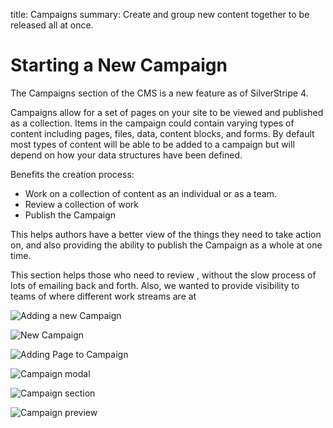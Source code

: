 title: Campaigns
summary: Create and group new content together to be released all at once.

# Starting a New Campaign

The Campaigns section of the CMS is a new feature as of SilverStripe 4.

Campaigns allow for a set of pages on your site to be viewed and published as a collection. Items in the campaign could contain varying types of content including pages, files, data, content blocks, and forms. By default most types of content will be able to be added to a campaign but will depend on how your data structures have been defined.

Benefits the creation process:
* Work on a collection of content as an individual or as a team.
* Review a collection of work
* Publish the Campaign

This helps authors have a better view of the things they need to take action on, and also providing the ability to publish the Campaign as a whole at one time.

This section helps those who need to review  , without the slow process of lots of emailing back and forth. Also, we wanted to provide visibility to teams of where different work streams are at

<!--  1. Click the button ***Add campaign***
2. Name, Description click the button ***Create***. -->


![Adding a new Campaign](/_images/campaigns-section.png)

![New Campaign](/_images/new-campaign.png)

![Adding Page to Campaign](/_images/add-to-campaign.png)

![Campaign modal](/_images/campaign-modal.png)

![Campaign section](/_images/campaign-gridfield.png)

![Campaign preview](/_images/preview-campaign.png)
